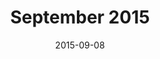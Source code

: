 ---
title:  "September 2015"
date:   2015-09-08
meetup_url: "http://www.meetup.com/CocoaHeads-Montreal/events/225056849/"
description: "A tad last minute, but don't despair! Come join us at Irish Embassy to talk about all your favourite Mac and iOS topics. As you can imagine, there'll be plenty of speculation on what the September 9th event has in store: new phones? New Macbook updates? New and improved Apple TV?(Frank predicts Apple Pay in Canada. You've heard it here first, folks!)The management team is working hard behind the scenes to bring you a bigger and better CocoaHeads throughout the fall, so we hope to see you at Irish Embassy.Cheers!"
---